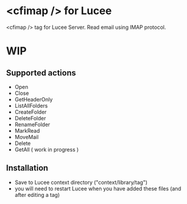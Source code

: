 # **\<cfimap /\> for Lucee**
\<cfimap /\> tag for Lucee Server. Read email using IMAP protocol.

# WIP
## Supported actions
- Open
- Close
- GetHeaderOnly
- ListAllFolders
- CreateFolder
- DeleteFolder
- RenameFolder
- MarkRead
- MoveMail
- Delete
- GetAll ( work in progress )


## Installation
- Save to Lucee context directory ("context/library/tag")
- you will need to restart Lucee when you have added these files (and after editing a tag)

